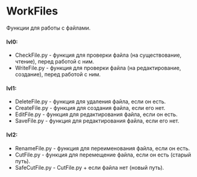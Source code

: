 # WorkFiles
Функции для работы с файлами.


<h4>lvl0:</h4>
<ul>
 <li>CheckFile.py - функция для проверки файла (на существование, чтение), перед работой с ним.</li>
 <li>WriteFile.py - функция для проверки файла (на редактирование, создание), перед работой с ним.</li>
</ul>


<h4>lvl1:</h4>
<ul>
 <li>DeleteFile.py - функция для удаления файла, если он есть.</li>
 <li>CreateFile.py - функция для создания файла, если его нет.</li>
 <li>EditFile.py - функция для редактирования файла, если он есть.</li>
 <li>SaveFile.py - функция для редактирования файла, если его нет.</li>
</ul>


<h4>lvl2:</h4>
<ul>
 <li>RenameFile.py - функция для переименования файла, если он есть.</li>
 <li>CutFile.py - функция для перемещение файла, если он есть (старый путь).</li>
 <li>SafeCutFile.py - CutFile.py + если файла нет (новый путь).</li>
</ul>
